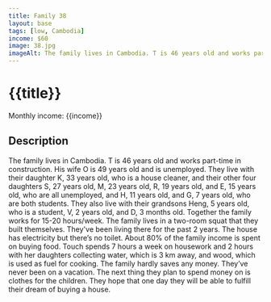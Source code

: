 ```yaml
---
title: Family 38
layout: base
tags: [low, Cambodia]
income: $60
image: 38.jpg
imageAlt: The family lives in Cambodia. T is 46 years old and works part-time in construction. His wife O is 49 years old and is unemployed.
---
```

# {{title}}
Monthly income: {{income}}
## Description
The family lives in Cambodia. T is 46 years old and works part-time in construction. His wife O is 49 years old and is unemployed. They live with their daughter K, 33 years old, who is a house cleaner, and their other four daughters S, 27 years old, M, 23 years old, R, 19 years old, and E, 15 years old, who are all unemployed, and H, 11 years old, and G, 7 years old, who are both students. They also live with their grandsons Heng, 5 years old, who is a student, V, 2 years old, and D, 3 months old. Together the family works for 15-20 hours/week. The family lives in a two-room squat that they built themselves. They've been living there for the past 2 years. The house has electricity but there’s no toilet. About 80% of the family income is spent on buying food. Touch spends 7 hours a week on housework and 2 hours with her daughters collecting water, which is 3 km away, and wood, which is used as fuel for cooking. The family hardly saves any money. They’ve never been on a vacation. The next thing they plan to spend money on is clothes for the children. They hope that one day they will be able to fulfill their dream of buying a house.